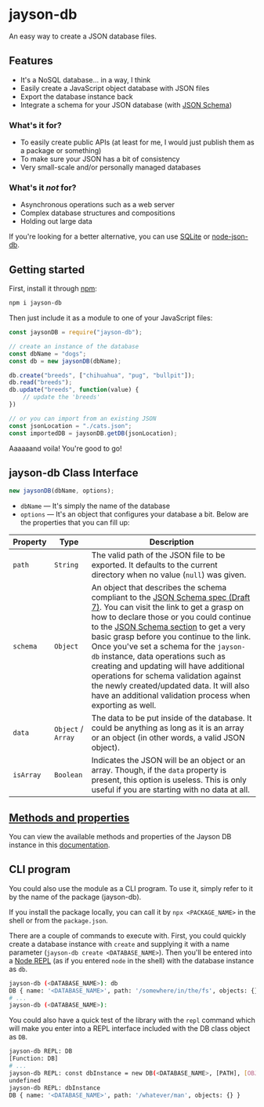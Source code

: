 # jayson-db
An easy way to create a JSON database files.

## Features
- It's a NoSQL database... in a way, I think
- Easily create a JavaScript object database with JSON files
- Export the database instance back
- Integrate a schema for your JSON database (with [JSON Schema](https://json-schema.org/understanding-json-schema/))

### What's it for?
- To easily create public APIs (at least for me, I would just publish them as a package or something)
- To make sure your JSON has a bit of consistency
- Very small-scale and/or personally managed databases

### What's it *not* for?
- Asynchronous operations such as a web server
- Complex database structures and compositions
- Holding out large data

If you're looking for a better alternative, you can use [SQLite]() or [node-json-db](https://github.com/Belphemur/node-json-db).

## Getting started

First, install it through [npm](http://npmjs.com/):

```sh
npm i jayson-db
```

Then just include it as a module to one of your JavaScript files:

```js
const jaysonDB = require("jayson-db");

// create an instance of the database
const dbName = "dogs";
const db = new jaysonDB(dbName);

db.create("breeds", ["chihuahua", "pug", "bullpit"]);
db.read("breeds");
db.update("breeds", function(value) {
    // update the 'breeds'
})

// or you can import from an existing JSON
const jsonLocation = "./cats.json";
const importedDB = jaysonDB.getDB(jsonLocation);
```

Aaaaaand voila! You're good to go!

## jayson-db Class Interface

```js
new jaysonDB(dbName, options);
```

- `dbName` &mdash; It's simply the name of the database
- `options` &mdash; It's an object that configures your database a bit. Below are the properties that you can fill up:

Property | Type | Description
--- | --- | --- |
`path` | `String` | The valid path of the JSON file to be exported. It defaults to the current directory when no value (`null`) was given.
`schema` | `Object` | An object that describes the schema compliant to the [JSON Schema spec (Draft 7)](https://json-schema.org/understanding-json-schema/). You can visit the link to get a grasp on how to declare those or you could continue to the [JSON Schema section](./docs/json-schema.md) to get a very basic grasp before you continue to the link. Once you've set a schema for the `jayson-db` instance, data operations such as creating and updating will have additional operations for schema validation against the newly created/updated data. It will also have an additional validation process when exporting as well.
`data` | `Object` / `Array` | The data to be put inside of the database. It could be anything as long as it is an array or an object (in other words, a valid JSON object).
`isArray` | `Boolean` | Indicates the JSON will be an object or an array. Though, if the `data` property is present, this option is useless. This is only useful if you are starting with no data at all.

## [Methods and properties](./docs/api.md)

You can view the available methods and properties of the Jayson DB instance in this [documentation](./docs/api.md).

## CLI program
You could also use the module as a CLI program. To use it, simply refer to it by the name of the package (jayson-db).

If you install the package locally, you can call it by `npx <PACKAGE_NAME>` in the shell or from the `package.json`.

There are a couple of commands to execute with. First, you could quickly create a database instance with `create` and supplying it with a name parameter (`jayson-db create <DATABASE_NAME>`). Then you'll be entered into a [Node REPL](https://nodejs.org/api/repl.html) (as if you entered `node` in the shell) with the database instance as `db`.

```sh
jayson-db (<DATABASE_NAME>): db
DB { name: '<DATABASE_NAME>', path: '/somewhere/in/the/fs', objects: {} }
# ...
jayson-db (<DATABASE_NAME>):
```

You could also have a quick test of the library with the `repl` command which will make you enter into a REPL interface included with the DB class object as `DB`.

```sh
jayson-db REPL: DB
[Function: DB]
# ...
jayson-db REPL: const dbInstance = new DB(<DATABASE_NAME>, [PATH], [OBJECTS])
undefined
jayson-db REPL: dbInstance
DB { name: '<DATABASE_NAME>', path: '/whatever/man', objects: {} }
```
